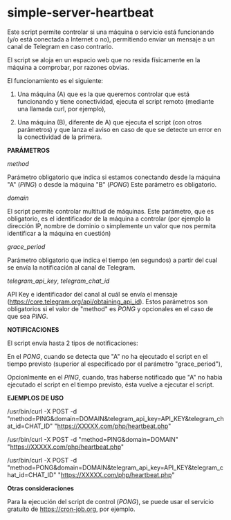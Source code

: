 <H1>simple-server-heartbeat</H1>

Este script permite controlar si una máquina o servicio está funcionando (y/o está conectada a Internet o no), permitiendo enviar un mensaje a un canal de Telegram en caso contrario.

El script se aloja en un espacio web que no resida físicamente en la máquina a comprobar, por razones obvias.

El funcionamiento es el siguiente:

1) Una máquina (A) que es la que queremos controlar que está funcionando y tiene conectividad, ejecuta el script remoto (mediante una llamada curl, por ejemplo),

2) Una máquina (B), diferente de A) que ejecuta el script (con otros parámetros) y que lanza el aviso en caso de que se detecte un error en la conectividad de la primera.

<B>PARÁMETROS</B>

<I>method</I>

Parámetro obligatorio que indica si estamos conectando desde la máquina "A" (<I>PING</I>) o desde la máquina "B" (<I>PONG</I>)
Este parámetro es obligatorio.

<I>domain</I>

El script permite controlar multitud de máquinas.
Este parámetro, que es obligatorio, es el identificador de la máquina a controlar (por ejemplo la dirección IP, nombre de dominio o simplemente un valor que nos permita identificar a la máquina en cuestión)

<I>grace_period</I>

Parámetro obligatorio que indica el tiempo (en segundos) a partir del cual se envía la notificación al canal de Telegram.

<I>telegram_api_key</I>, <I>telegram_chat_id</I>

API Key e identificador del canal al cuál se envía el mensaje (https://core.telegram.org/api/obtaining_api_id).
Estos parámetros son obligatorios si el valor de "method" es <I>PONG</I> y opcionales en el caso de que sea <I>PING</I>.

<B>NOTIFICACIONES</B>

El script envía hasta 2 tipos de notificaciones:

En el <I>PONG</I>, cuando se detecta que "A" no ha ejecutado el script en el tiempo previsto (superior al especificado por el parámetro "grace_period"),

Opcionlmente en el <I>PING</I>, cuando, tras haberse notificado que "A" no había ejecutado el script en el tiempo previsto, ésta vuelve a ejecutar el script. 

<B>EJEMPLOS DE USO</B>

/usr/bin/curl -X POST -d "method=PING&domain=DOMAIN&telegram_api_key=API_KEY&telegram_chat_id=CHAT_ID" "https://XXXXX.com/php/heartbeat.php"

/usr/bin/curl -X POST -d "method=PING&domain=DOMAIN" "https://XXXXX.com/php/heartbeat.php"

/usr/bin/curl -X POST -d "method=PONG&domain=DOMAIN&telegram_api_key=API_KEY&telegram_chat_id=CHAT_ID" "https://XXXXX.com/php/heartbeat.php"

<B>Otras consideraciones</B>

Para la ejecución del script de control (<I>PONG</I>), se puede usar el servicio gratuíto de https://cron-job.org, por ejemplo.



